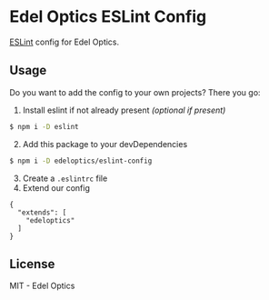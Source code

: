 # Edel Optics ESLint Config

[ESLint](https://eslint.org/) config for Edel Optics.

## Usage

Do you want to add the config to your own projects? There you go:

1. Install eslint if not already present _(optional if present)_
```sh
$ npm i -D eslint
```
2. Add this package to your devDependencies
```sh
$ npm i -D edeloptics/eslint-config
```
3. Create a `.eslintrc` file
4. Extend our config
```
{
  "extends": [
    "edeloptics"
  ]
}
```

## License

MIT - Edel Optics
